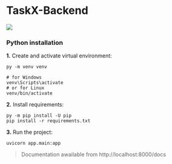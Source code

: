 # TaskX-Backend

![](https://gitlab.com/TheDim0n/taskx-backend/badges/main/pipeline.svg?key_text=tests)

### Python installation
**1.** Create and activate virtual environment:
```
py -m venv venv
```
```
# for Windows
venv\Scripts\activate
# or for Linux
venv/bin/activate
```
**2.** Install requirements:
```
py -m pip install -U pip
pip install -r requirements.txt
```
**3.** Run the project:
```
uvicorn app.main:app
```
> Documentation awailable from http://localhost:8000/docs
